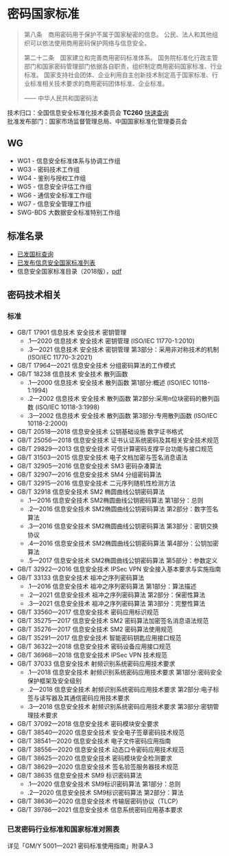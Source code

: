 # 密码国家标准

> 第八条　商用密码用于保护不属于国家秘密的信息。
> 公民、法人和其他组织可以依法使用商用密码保护网络与信息安全。
>
> 第二十二条　国家建立和完善商用密码标准体系。
> 国务院标准化行政主管部门和国家密码管理部门依据各自职责，组织制定商用密码国家标准、行业标准。
> 国家支持社会团体、企业利用自主创新技术制定高于国家标准、行业标准相关技术要求的商用密码团体标准、企业标准。
>
> —— 中华人民共和国密码法

技术归口：全国信息安全标准化技术委员会 **TC260** [快速查询](https://www.tc260.org.cn/advice/list.html)  
批准发布部门：国家市场监督管理总局、中国国家标准化管理委员会  

## WG

- WG1 - 信息安全标准体系与协调工作组
- WG3 - 密码技术工作组
- WG4 - 鉴别与授权工作组
- WG5 - 信息安全评估工作组
- WG6 - 通信安全标准工作组
- WG7 - 信息安全管理工作组
- SWG-BDS 大数据安全标准特别工作组

## 标准名录

- [已发国标查询](https://www.tc260.org.cn/front/bzcx/yfgbcx.html)
- [已发布信息安全国家标准列表](https://www.tc260.org.cn/advice/list.html)
- 信息安全国家标准目录（2018版），[pdf](https://www.tc260.org.cn/file/xxaqgjbzml1.pdf)

## 密码技术相关

### 标准

- GB/T 17901 信息技术 安全技术 密钥管理
  - .1—2020 信息技术 安全技术 密钥管理 (ISO/IEC 11770-1:2010)
  - .3—2021 信息技术 安全技术 密钥管理 第3部分：采用非对称技术的机制 (ISO/IEC 11770-3:2021)
- GB/T 17964—2021 信息安全技术 分组密码算法的工作模式
- GB/T 18238 信息技术 安全技术 散列函数
  - .1—2000 信息技术 安全技术 散列函数 第1部分:概述 (ISO/IEC 10118-1:1994)
  - .2—2002 信息技术 安全技术 散列函数 第2部分:采用n位块密码的散列函数 (ISO/IEC 10118-3:1998)
  - .3—2002 信息技术 安全技术 散列函数 第3部分:专用散列函数 (ISO/IEC 10118-2:2000)
- GB/T 20518—2018 信息安全技术 公钥基础设施 数字证书格式
- GB/T 25056—2018 信息安全技术 证书认证系统密码及其相关安全技术规范
- GB/T 29829—2013 信息安全技术 可信计算密码支撑平台功能与接口规范
- GB/T 31503—2015 信息安全技术 电子文档加密与签名消息语法
- GB/T 32905—2016 信息安全技术 SM3 密码杂凑算法
- GB/T 32907—2016 信息安全技术 SM4 分组密码算法
- GB/T 32915—2016 信息安全技术 二元序列随机性检测方法
- GB/T 32918 信息安全技术 SM2 椭圆曲线公钥密码算法
  - .1—2016 信息安全技术 SM2椭圆曲线公钥密码算法 第1部分：总则
  - .2—2016 信息安全技术 SM2椭圆曲线公钥密码算法 第2部分：数字签名算法
  - .3—2016 信息安全技术 SM2椭圆曲线公钥密码算法 第3部分：密钥交换协议
  - .4—2016 信息安全技术 SM2椭圆曲线公钥密码算法 第4部分：公钥加密算法
  - .5—2017 信息安全技术 SM2椭圆曲线公钥密码算法 第5部分：参数定义
- GB/T 32922—2016 信息安全技术 IPSec VPN 安全接入基本要求与实施指南
- GB/T 33133 信息安全技术 祖冲之序列密码算法
  - .1—2016 信息安全技术 祖冲之序列密码算法 第1部分：算法描述
  - .2—2021 信息安全技术 祖冲之序列密码算法 第2部分：保密性算法
  - .3—2021 信息安全技术 祖冲之序列密码算法 第3部分：完整性算法
- GB/T 33560—2017 信息安全技术 密码应用标识规范
- GB/T 35275—2017 信息安全技术 SM2 密码算法加密签名消息语法规范
- GB/T 35276—2017 信息安全技术 SM2 密码算法使用规范
- GB/T 35291—2017 信息安全技术 智能密码钥匙应用接口规范
- GB/T 36322—2018 信息安全技术 密码设备应用接口规范
- GB/T 36968—2018 信息安全技术 IPSec VPN 技术规范
- GB/T 37033 信息安全技术 射频识别系统密码应用技术要求
  - .1—2018 信息安全技术 射频识别系统密码应用技术要求 第1部分:密码安全保护框架及安全级别
  - .2—2018 信息安全技术 射频识别系统密码应用技术要求 第2部分:电子标签与读写器及其通信密码应用技术要求
  - .3—2018 信息安全技术 射频识别系统密码应用技术要求 第3部分:密钥管理技术要求
- GB/T 37092—2018 信息安全技术 密码模块安全要求
- GB/T 38540—2020 信息安全技术 安全电子签章密码技术规范
- GB/T 38541—2020 信息安全技术 电子文件密码应用指南
- GB/T 38556—2020 信息安全技术 动态口令密码应用技术规范
- GB/T 38625—2020 信息安全技术 密码模块安全检测要求
- GB/T 38629—2020 信息安全技术 签名验签服务器技术规范
- GB/T 38635 信息安全技术 SM9 标识密码算法
  - .1—2020 信息安全技术 SM9标识密码算法 第1部分：总则
  - .2—2020 信息安全技术 SM9标识密码算法 第2部分：算法
- GB/T 38636—2020 信息安全技术 传输层密码协议（TLCP）
- GB/T 39786—2021 信息安全技术 信息系统密码应用基本要求

### 已发密码行业标准和国家标准对照表

详见「GM/Y 5001—2021 密码标准使用指南」附录A.3

